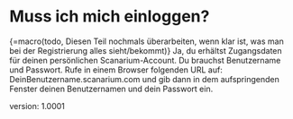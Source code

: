 # Muss ich mich einloggen?

{=macro(todo, Diesen Teil nochmals überarbeiten, wenn klar ist, was man bei der Registrierung alles sieht/bekommt)}
Ja, du erhältst Zugangsdaten für deinen persönlichen Scanarium-Account. Du brauchst Benutzername und Passwort. Rufe in einem Browser folgenden URL auf: DeinBenutzername.scanarium.com und gib dann in dem aufspringenden Fenster deinen Benutzernamen und dein Passwort ein.

version: 1.0001